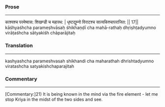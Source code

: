 ### Prose 
 --- 
काश्यश्च परमेष्वास: शिखण्डी च महारथ: |
धृष्टद्युम्नो विराटश्च सात्यकिश्चापराजित: || 17||
kāśhyaśhcha parameṣhvāsaḥ śhikhaṇḍī cha mahā-rathaḥ
dhṛiṣhṭadyumno virāṭaśhcha sātyakiśh chāparājitaḥ

### Translation 
 --- 
kashyashcha parameshvasah shikhandi cha maharathah dhrishtadyumno viratashcha satyakishchaparajitah

### Commentary 
 --- 
[Commentary:]21) It is being known in the mind via the fire element - let me stop Kriya in the midst of the two sides and see.